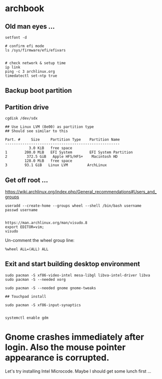 # archbook

## Old man eyes ...
```
setfont -d

# confirm efi mode
ls /sys/firmware/efi/efivars


# check network & setup time
ip link
ping -c 3 archlinux.org
timedatectl set-ntp true

```

## Backup boot partition

## Partition drive

```
cgdisk /dev/sdx

## Use Linux LVM (8e00) as partition type 
## Should see similar to this

Part. #     Size     Partition Type    Partition Name
-----------------------------------------------------
           3.0 KiB   free space
1        200.0 MiB   EFI System        EFI System Partition
2         372.5 GiB   Apple HFS/HFS+    Macintosh HD
         128.0 MiB   free space
3        93.1 GiB   Linux LVM         ArchLinux
```


## Get off root ... 
https://wiki.archlinux.org/index.php/General_recommendations#Users_and_groups

```
useradd --create-home --groups wheel --shell /bin/bash username
passwd username


https://man.archlinux.org/man/visudo.8
export EDITOR=vim;
visudo
```

Un-comment the wheel group line:
```
%wheel ALL=(ALL) ALL
```

## Exit and start building desktop environment

```
sudo pacman -S xf86-video-intel mesa-libgl libva-intel-driver libva
sudo pacman -S --needed xorg

sudo pacman -S --needed gnome gnome-tweaks

## Touchpad install

sudo pacman -S xf86-input-synaptics


systemctl enable gdm

```
# Gnome crashes immediately after login. Also the mouse pointer appearance is corrupted. 
Let's try installing Intel Microcode. Maybe I should get some lunch first ...






